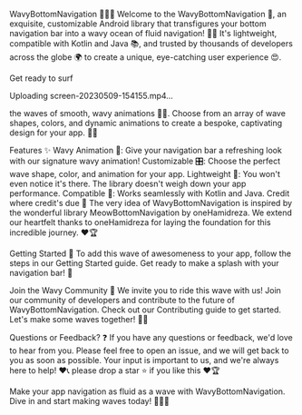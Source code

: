 WavyBottomNavigation 🌊🎯💯
Welcome to the WavyBottomNavigation 🎉, an exquisite, customizable Android library that transfigures your bottom navigation bar into a wavy ocean of fluid navigation! 🎯💫 It's lightweight, compatible with Kotlin and Java 📚, and trusted by thousands of developers across the globe 🌍 to create a unique, eye-catching user experience 😍.

Get ready to surf

Uploading screen-20230509-154155.mp4…

 the waves of smooth, wavy animations 🏄‍♀️. Choose from an array of wave shapes, colors, and dynamic animations to create a bespoke, captivating design for your app. 🎨🌈

Features ✨
Wavy Animation 🌊: Give your navigation bar a refreshing look with our signature wavy animation!
Customizable 🎛️: Choose the perfect wave shape, color, and animation for your app.
Lightweight 🍃: You won't even notice it's there. The library doesn't weigh down your app performance.
Compatible 🤝: Works seamlessly with Kotlin and Java.
Credit where credit's due 👏
The very idea of WavyBottomNavigation is inspired by the wonderful library MeowBottomNavigation by oneHamidreza. We extend our heartfelt thanks to oneHamidreza for laying the foundation for this incredible journey. ❤️🏆

Getting Started 🚀
To add this wave of awesomeness to your app, follow the steps in our Getting Started guide. Get ready to make a splash with your navigation bar! 💯

Join the Wavy Community 🤗
We invite you to ride this wave with us! Join our community of developers and contribute to the future of WavyBottomNavigation. Check out our Contributing guide to get started. Let's make some waves together! 🌊👫

Questions or Feedback? ❓
If you have any questions or feedback, we'd love to hear from you. Please feel free to open an issue, and we will get back to you as soon as possible. Your input is important to us, and we're always here to help! ❤️📞
please drop a star ⭐ if you like this  ❤️🏆

Make your app navigation as fluid as a wave with WavyBottomNavigation. Dive in and start making waves today! 🌊🎯💯
